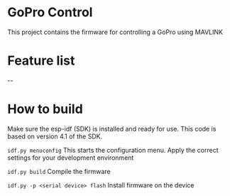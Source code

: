 # GoPro Control

This project contains the firmware for controlling a GoPro using MAVLINK

Feature list
====

-- 

How to build
====
 
Make sure the esp-idf (SDK) is installed and ready for use. This code is based on version 4.1 of the SDK.
 
`idf.py menuconfig`
This starts the configuration menu. Apply the correct settings for your development environment
 
`idf.py build`
Compile the firmware

`idf.py -p <serial device> flash`
Install firmware on the device